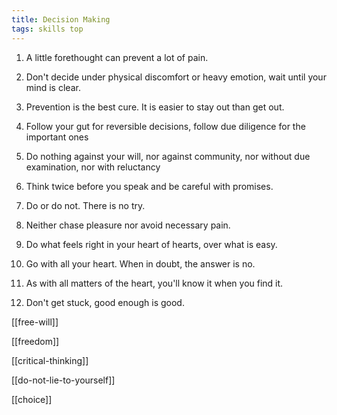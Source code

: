 ```yaml
---
title: Decision Making 
tags: skills top
---
```


1. A little forethought can prevent a lot of pain. 

2. Don't decide under physical discomfort or heavy emotion, wait until your mind is clear. 

3. Prevention is the best cure. It is easier to stay out than get out. 

4. Follow your gut for reversible decisions, follow due diligence for the important ones 

5. Do nothing against your will, nor against community, nor without due examination, nor with reluctancy 

6. Think twice before you speak and be careful with promises. 

7. Do or do not. There is no try. 

8. Neither chase pleasure nor avoid necessary pain. 
   
9.  Do what feels right in your heart of hearts, over what is easy. 

10. Go with all your heart. When in doubt, the answer is no. 

11. As with all matters of the heart, you'll know it when you find it.

12. Don't get stuck, good enough is good.

[[free-will]]

[[freedom]]

[[critical-thinking]]

[[do-not-lie-to-yourself]]

[[choice]]